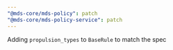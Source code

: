 ```yaml
---
"@mds-core/mds-policy": patch
"@mds-core/mds-policy-service": patch
---
```


Adding `propulsion_types` to `BaseRule` to match the spec
